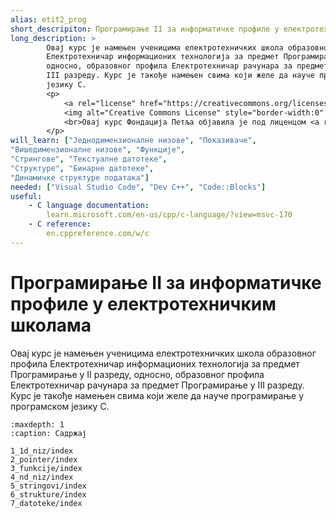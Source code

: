```yaml
---
alias: etit2_prog
short_descripiton: Програмирање II за информатичке профиле у електротехничким школама
long_description: >
        Овај курс је намењен ученицима електротехничких школа образовног профила
        Електротехничар информационих технологија за предмет Програмирање у II разреду,
        односно, образовног профила Електротехничар рачунара за предмет Програмирање у
        III разреду. Курс је такође намењен свима који желе да науче програмирање у програмском
        језику C.
        <p>
            <a rel="license" href="https://creativecommons.org/licenses/by/4.0/deed.sr_LATN">
            <img alt="Creative Commons License" style="border-width:0" src="https://i.creativecommons.org/l/by/4.0/88x31.png"></a>
            <br>Овај курс Фондација Петља објавила je под лиценцом <a rel="license" href="https://creativecommons.org/licenses/by/4.0/deed.sr_LATN">Creative Commons Autorstvo 4.0 Međunarodna Licenca (CC BY 4.0)</a>.
        </p>
will_learn: ["Једнодимензионалне низове", "Показиваче",
"Вишедимензионалне низове", "Функције",
"Стрингове", "Текстуалне датотеке",
"Структуре", "Бинарне датотеке",
"Динамичке структуре података"]
needed: ["Visual Studio Code", "Dev C++", "Code::Blocks"]
useful: 
    - C language documentation:
        learn.microsoft.com/en-us/cpp/c-language/?view=msvc-170
    - C reference:
        en.cppreference.com/w/c
---
```

# Програмирање II за информатичке профиле у електротехничким школама

Овај курс је намењен ученицима електротехничких школа образовног профила
Електротехничар информационих технологија за предмет Програмирање у II разреду,
односно, образовног профила Електротехничар рачунара за предмет Програмирање у
III разреду. Курс је такође намењен свима који желе да науче програмирање у програмском
језику C.

```{toctree}
:maxdepth: 1
:caption: Садржај

1_1d_niz/index
2_pointer/index
3_funkcije/index
4_nd_niz/index
5_stringovi/index
6_strukture/index
7_datoteke/index
```
